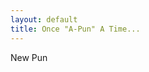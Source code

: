 ```yaml
---
layout: default
title: Once "A-Pun" A Time... 
---
```


<script src="https://ajax.googleapis.com/ajax/libs/jquery/3.1.1/jquery.min.js"></script>

<div class="main_container">
  <div class="quote_container">
    <p><span class="fa fa-quote-left"></span><span id="pun"></span><span class="fa fa-quote-right"></span></p>
  </div>
  
  <div class="row button_container">
    <a href="https://github.com/xiaomeow" class="btn btn-social-icon btn-github" target="_blank" title="View Source Code">
      <span class="fa fa-github fa-lg"></span>
    </a>
    <div id="newPun" class="btn btn-primary pull-right new_pun" title="Generate a New Pun">New Pun</div>
  </div>
  
  <script src="{{ site.baseurl }}public/js/puns.js"></script>
  
</div>

